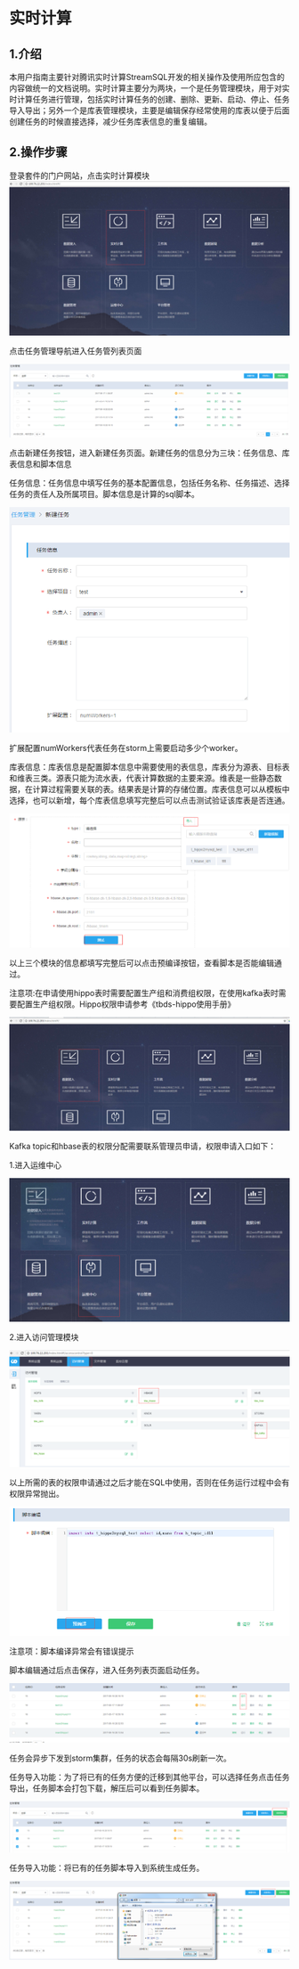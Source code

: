 # 实时计算

## 1.介绍

本用户指南主要针对腾讯实时计算StreamSQL开发的相关操作及使用所应包含的内容做统一的文档说明。实时计算主要分为两块，一个是任务管理模块，用于对实时计算任务进行管理，包括实时计算任务的创建、删除、更新、启动、停止、任务导入导出；另外一个是库表管理模块，主要是编辑保存经常使用的库表以便于后面创建任务的时候直接选择，减少任务库表信息的重复编辑。

## 2.操作步骤

登录套件的门户网站，点击实时计算模块![](../.gitbook/assets/realtime_enter.png)

点击任务管理导航进入任务管列表页面

![](../.gitbook/assets/task_list.png)

点击新建任务按钮，进入新建任务页面。新建任务的信息分为三块：任务信息、库表信息和脚本信息

任务信息：任务信息中填写任务的基本配置信息，包括任务名称、任务描述、选择任务的责任人及所属项目。脚本信息是计算的sql脚本。

![](../.gitbook/assets/new_task_step1.png)

扩展配置numWorkers代表任务在storm上需要启动多少个worker。

库表信息：库表信息是配置脚本信息中需要使用的表信息，库表分为源表、目标表和维表三类。源表只能为流水表，代表计算数据的主要来源。维表是一些静态数据，在计算过程需要关联的表。结果表是计算的存储位置。库表信息可以从模板中选择，也可以新增，每个库表信息填写完整后可以点击测试验证该库表是否连通。

![](../.gitbook/assets/new_task_step2.png)

以上三个模块的信息都填写完整后可以点击预编译按钮，查看脚本是否能编辑通过。

注意项:在申请使用hippo表时需要配置生产组和消费组权限，在使用kafka表时需要配置生产组权限。Hippo权限申请参考《tbds-hippo使用手册》

![](../.gitbook/assets/new_task_step3.png)

Kafka topic和hbase表的权限分配需要联系管理员申请，权限申请入口如下：

1.进入运维中心

![](../.gitbook/assets/new_task_step4.png)

2.进入访问管理模块

![](../.gitbook/assets/new_task_step5.png)

以上所需的表的权限申请通过之后才能在SQL中使用，否则在任务运行过程中会有权限异常抛出。

![](../.gitbook/assets/new_task_step6.png)

注意项：脚本编译异常会有错误提示

脚本编辑通过后点击保存，进入任务列表页面启动任务。

![](../.gitbook/assets/new_task_step7.png)

任务会异步下发到storm集群，任务的状态会每隔30s刷新一次。

任务导入功能：为了将已有的任务方便的迁移到其他平台，可以选择任务点击任务导出，任务脚本会打包下载，解压后可以看到任务脚本。

![](../.gitbook/assets/new_task_step8.png)

任务导入功能：将已有的任务脚本导入到系统生成任务。

![](../.gitbook/assets/new_task_step9.png)

